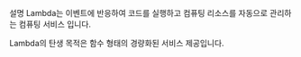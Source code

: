 설명
Lambda는 이벤트에 반응하여 코드를 실행하고 컴퓨팅 리소스를 자동으로 관리하는 컴퓨팅 서비스 입니다.


Lambda의 탄생 목적은 함수 형태의  경량화된 서비스 제공입니다.